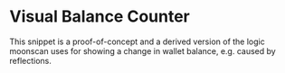 # Visual Balance Counter

This snippet is a proof-of-concept and a derived version of the logic moonscan uses for showing a change in wallet balance, e.g. caused by reflections.
